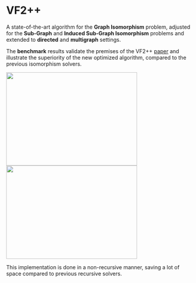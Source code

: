 # VF2++
A state-of-the-art algorithm for the **Graph Isomorphism** problem, adjusted for the **Sub-Graph** and 
**Induced Sub-Graph Isomorphism** problems and extended to **directed** and **multigraph** settings.

The **benchmark** results validate the premises of the VF2++ [paper](https://www.sciencedirect.com/science/article/pii/S0166218X18300829) and illustrate the superiority of the new optimized algorithm, compared to the previous isomorphism solvers.

<p float="left">
  <img src="https://user-images.githubusercontent.com/74412906/183061145-abf6df32-f9c4-4c32-86cd-9d67bd7e3d4e.png" width="350" height="250">
  <img src="https://user-images.githubusercontent.com/74412906/183061153-d5e7a319-7cb0-487a-854b-b468d31389c3.png" width="350" height="250">
</p>

This implementation is done in a non-recursive manner, saving a lot of space compared to previous recursive solvers. 
